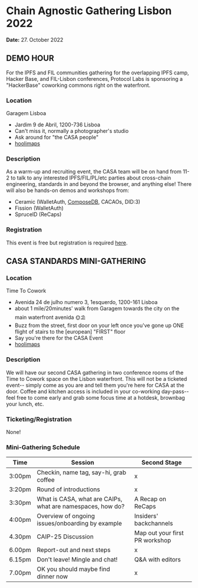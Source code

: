 # Chain Agnostic Gathering Lisbon 2022

**Date:** 27. October 2022

## DEMO HOUR

For the IPFS and FIL communities gathering for the overlapping IPFS camp, Hacker Base, and FIL-Lisbon conferences, Protocol Labs is sponsoring a "HackerBase" coworking commons right on the waterfront.  

### Location
Garagem Lisboa
* Jardim 9 de Abril, 1200-736 Lisboa
* Can't miss it, normally a photographer's studio
* Ask around for "the CASA people"
* [hoolimaps](https://goo.gl/maps/mrREjp4nZUr1fiKQ9)

### Description

As a warm-up and recruiting event, the CASA team will be on hand from 11-2 to talk to any interested IPFS/FIL/PL/etc parties about cross-chain engineering, standards in and beyond the browser, and anything else!  There will also be hands-on demos and workshops from:
- Ceramic (WalletAuth, [ComposeDB](https://composedb.js.org/), CACAOs, DID:3)
- Fission (WalletAuth)
- SpruceID (ReCaps)

### Registration

This event is free but registration is required [here](https://hackerbase.eventbrite.com/).

## CASA STANDARDS MINI-GATHERING

### Location
Time To Cowork
 * Avenida 24 de julho numero 3, 1esquerdo, 1200-161 Lisboa
 * about 1 mile/20minutes' walk from Garagem towards the city on the main waterfront avenida 🌞⛱
 * Buzz from the street, first door on your left once you've gone up ONE flight of stairs to the [european] "FIRST" floor 
 * Say you're there for the CASA Event
 * [hoolimaps](https://goo.gl/maps/UCZgEAtboi8u9SCY7)

### Description

We will have our second CASA gathering in two conference rooms of the Time to Cowork space on the Lisbon waterfront.  This will not be a ticketed event-- simply come as you are and tell them you're here for CASA at the door.  Coffee and kitchen access is included in your co-working day-pass-- feel free to come early and grab some focus time at a hotdesk, brownbag your lunch, etc.

### Ticketing/Registration

None!

### Mini-Gathering Schedule

|Time|Session|Second Stage|
|---|---|---|
|3:00pm|Checkin, name tag, say-hi, grab coffee|x|
|3:20pm|Round of introductions|x|
|3:30pm|What is CASA, what are CAIPs, what are namespaces, how do?|A Recap on ReCaps|
|4:00pm|Overview of ongoing issues/onboarding by example|Insiders' backchannels|
|4.30pm|CAIP-25 Discussion|Map out your first PR workshop|
|6.00pm|Report-out and next steps|x|
|6.15pm|Don't leave! Mingle and chat!|Q&A with editors|
|7.00pm|OK you should maybe find dinner now|x|

